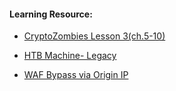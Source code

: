 #### Learning Resource:

  * [CryptoZombies Lesson 3(ch.5-10)](https://cryptozombies.io/en/lesson/3/)

  * [HTB Machine- Legacy](https://app.hackthebox.com/machines/2)
  
  * [WAF Bypass via Origin IP](https://medium.com/@navdeepkhubber/cloudflare-waf-bypass-via-origin-ip-d456705693c7) 
